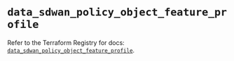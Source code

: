 # `data_sdwan_policy_object_feature_profile`

Refer to the Terraform Registry for docs: [`data_sdwan_policy_object_feature_profile`](https://registry.terraform.io/providers/ciscodevnet/sdwan/0.8.0/docs/data-sources/policy_object_feature_profile).
